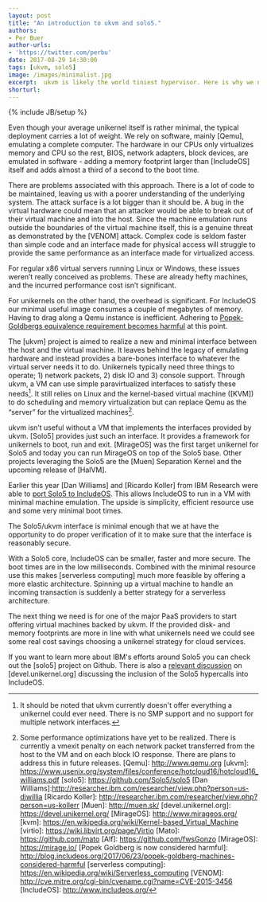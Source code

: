 ```yaml
---
layout: post
title: "An introduction to ukvm and solo5."
authors: 
- Per Buer
author-urls: 
- 'https://twitter.com/perbu'
date: 2017-08-29 14:30:00
tags: [ukvm, solo5]
image: /images/minimalist.jpg
excerpt:  ukvm is likely the world tiniest hypervisor. Here is why we need it. 
shorturl: 
---
```

{% include JB/setup %}

Even though your average unikernel itself is rather minimal, the typical deployment carries a lot of weight. We rely on software, mainly [Qemu], emulating a complete computer. The hardware in our CPUs only virtualizes memory and CPU so the rest, BIOS, network adapters, block devices, are emulated in software - adding a memory footprint larger than [IncludeOS] itself and adds almost a third of a second to the boot time.

There are problems associated with this approach.  There is a lot of code to be maintained, leaving us with a poorer understanding of the underlying system. The attack surface is a lot bigger than it should be. A bug in the virtual hardware could mean that an attacker would be able to break out of their virtual machine and into the host. Since the machine emulation runs outside the boundaries of the virtual machine itself, this is a genuine threat as demonstrated by the [VENOM] attack. Complex code is seldom faster than simple code and an interface made for physical access will struggle to provide the same performance as an interface made for virtualized access.

For regular x86 virtual servers running Linux or Windows, these issues weren’t really conceived as problems. These are already hefty machines, and the incurred performance cost isn’t significant.

For unikernels on the other hand, the overhead is significant. For IncludeOS our minimal useful image consumes a couple of megabytes of memory. Having to drag along a Qemu instance is inefficient. Adhering to [Popek-Goldbergs equivalence requirement becomes harmful](http://blog.includeos.org/2017/06/23/popek-goldberg-machines-considered-harmful) at this point.

The [ukvm] project is aimed to realize a new and minimal interface between the host and the virtual machine. It leaves behind the legacy of emulating hardware and instead provides a bare-bones interface to whatever the virtual server needs it to do. Unikernels typically need three things to operate; 1) network packets, 2) disk IO and 3) console support. Through ukvm, a VM can use simple paravirtualized interfaces to satisfy these needs[^footnote1]. It still relies on Linux and the kernel-based virtual machine ([KVM]) to do scheduling and memory virtualization but can replace Qemu as the “server” for the virtualized machines[^footnote2]. 

ukvm isn’t useful without a VM that implements the interfaces provided by ukvm. [Solo5] provides just such an interface. It provides a framework for unikernels to boot, run and exit. [MirageOS] was the first target unikernel for Solo5 and today you can run MirageOS on top of the Solo5 base. Other projects leveraging the Solo5 are the [Muen] Separation Kernel and the upcoming release of [HalVM].

Earlier this year [Dan Williams] and [Ricardo Koller] from IBM Research were able to [port Solo5 to IncludeOS](http://blog.includeos.org/2017/08/29/includeos-on-solo5-and-ukvm). This allows IncludeOS to run in a VM with minimal machine emulation. The upside is simplicity, efficient resource use and some very minimal boot times. 

The Solo5/ukvm interface is minimal enough that we at have the opportunity to do proper verification of it to make sure that the interface is reasonably secure.

With a Solo5 core, IncludeOS can be smaller, faster and more secure. The boot times are in the low milliseconds. Combined with the minimal resource use this makes [serverless computing] much more feasible by offering a more elastic architecture. Spinning up a virtual machine to handle an incoming transaction is suddenly a better strategy for a serverless architecture.

The next thing we need is for one of the major PaaS providers to start offering virtual machines backed by ukvm. If the provided disk- and memory footprints are more in line with what unikernels need we could see some real cost savings choosing a unikernel strategy for cloud services. 

If you want to learn more about IBM's efforts around Solo5 you can check out the [solo5] project on Github. There is also a [relevant discussion](https://devel.unikernel.org/t/includeos-in-ukvm-solo5/249/3) on [devel.unikernel.org] discussing the inclusion of the Solo5 hypercalls into IncludeOS. 

[^footnote1]: It should be noted that ukvm currently doesn't offer everything a unikernel could ever need. There is no SMP support and no support for multiple network interfaces.
[^footnote2]: Some performance optimizations have yet to be realized. There is currently a vmexit penalty on each network packet transferred from the host to the VM and on each block IO response. There are plans to address this in future releases.
[Qemu]: http://www.qemu.org
[ukvm]: https://www.usenix.org/system/files/conference/hotcloud16/hotcloud16_williams.pdf
[solo5]: https://github.com/Solo5/solo5
[Dan Williams]:http://researcher.ibm.com/researcher/view.php?person=us-djwillia
[Ricardo Koller]: http://researcher.ibm.com/researcher/view.php?person=us-kollerr
[Muen]: http://muen.sk/
[devel.unikernel.org]: https://devel.unikernel.org/
[MirageOS]: http://www.mirageos.org/
[kvm]: https://en.wikipedia.org/wiki/Kernel-based_Virtual_Machine
[virtio]: https://wiki.libvirt.org/page/Virtio
[Mato]: https://github.com/mato
[Alf]: https://github.com/fwsGonzo
[MirageOS]: https://mirage.io/
[Popek Goldberg is now considered harmful]: http://blog.includeos.org/2017/06/23/popek-goldberg-machines-considered-harmful
[serverless computing]: https://en.wikipedia.org/wiki/Serverless_computing
[VENOM]: http://cve.mitre.org/cgi-bin/cvename.cgi?name=CVE-2015-3456
[IncludeOS]: http://www.includeos.org/

